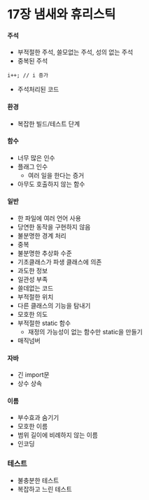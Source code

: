# 17장 냄새와 휴리스틱
#### 주석
- 부적절한 주석, 쓸모없는 주석, 성의 없는 주석
- 중복된 주석
```
i++; // i 증가
```
- 주석처리된 코드
#### 환경
- 복잡한 빌드/테스트 단계
#### 함수
- 너무 많은 인수
- 플래그 인수
	- 여러 일을 한다는 증거
- 아무도 호출하지 않는 함수
#### 일반
- 한 파일에 여러 언어 사용
- 당연한 동작을 구현하지 않음
- 불분명한 경계 처리
- 중복
- 불분명한 추상화 수준
- 기초클래스가 파생 클래스에 의존
- 과도한 정보
- 일관성 부족
- 쓸데없는 코드
- 부적절한 위치
- 다른 클래스의 기능을 탐내기
- 모호한 의도
- 부적절한 static 함수
	- 재정의 가능성이 없는 함수만 static을 만들기
- 매직넘버
#### 자바
- 긴 import문
- 상수 상속
#### 이름
- 부수효과 숨기기
- 모호한 이름
- 범위 길이에 비례하지 않는 이름
- 인코딩
### 테스트
- 불충분한 테스트
- 복잡하고 느린 테스트
